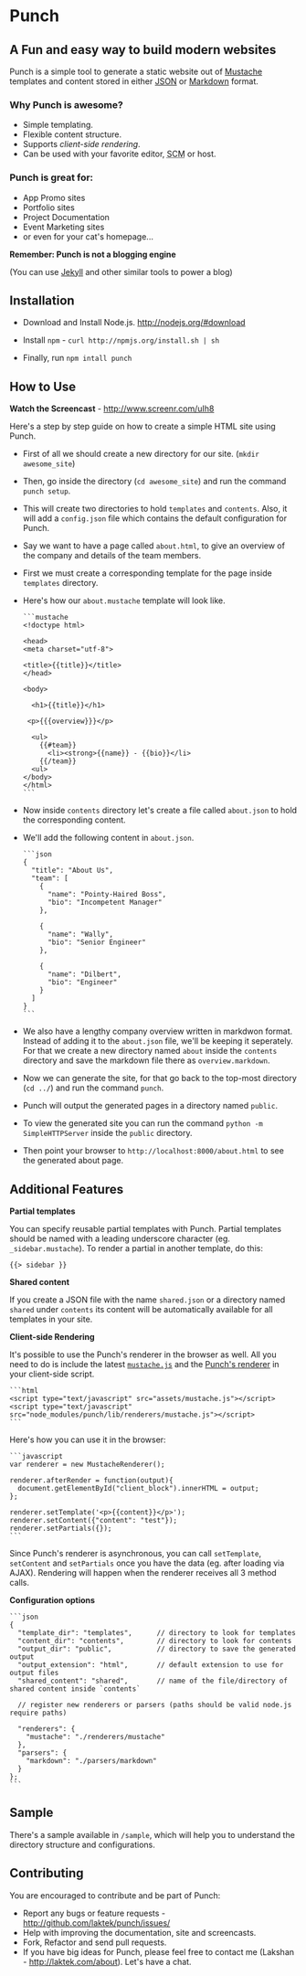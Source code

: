 # Punch 
## A Fun and easy way to build modern websites  

Punch is a simple tool to generate a static website out of [Mustache](http://mustache.github.com/) templates and content stored in either [JSON](http://json.org) or [Markdown](daringfireball.net/projects/markdown/) format.

### Why Punch is awesome?

* Simple templating.
* Flexible content structure.
* Supports _client-side rendering_.
* Can be used with your favorite editor, <abbr title='Source Code Management Software'>SCM</abbr> or host.

### Punch is great for:

* App Promo sites
* Portfolio sites
* Project Documentation
* Event Marketing sites
* or even for your cat's homepage...

**Remember: Punch is not a blogging engine**

(You can use [Jekyll](https://github.com/mojombo/jekyll) and other similar tools to power a blog)

## Installation

* Download and Install Node.js. http://nodejs.org/#download 

* Install `npm` - `curl http://npmjs.org/install.sh | sh`

* Finally, run `npm intall punch`

## How to Use 

**Watch the Screencast** - http://www.screenr.com/uIh8 

Here's a step by step guide on how to create a simple HTML site using Punch.

* First of all we should create a new directory for our site. (`mkdir awesome_site`)

* Then, go inside the directory (`cd awesome_site`) and run the command `punch setup`.

* This will create two directories to hold `templates` and `contents`. Also, it will add a `config.json` file which contains the default configuration for Punch.

* Say we want to have a page called `about.html`, to give an overview of the company and details of the team members.

* First we must create a corresponding template for the page inside `templates` directory.

* Here's how our `about.mustache` template will look like.

      ```mustache
      <!doctype html>

      <head>
      <meta charset="utf-8">

      <title>{{title}}</title>
      </head>

      <body>

        <h1>{{title}}</h1>

       <p>{{{overview}}}</p> 
        
        <ul>
          {{#team}}
            <li><strong>{{name}} - {{bio}}</li>
          {{/team}}
        <ul>
      </body>
      </html>
      ```

* Now inside `contents` directory let's create a file called `about.json` to hold the corresponding content.

* We'll add the following content in `about.json`.
  
      ```json
      {
        "title": "About Us",
        "team": [
          {
            "name": "Pointy-Haired Boss",
            "bio": "Incompetent Manager"
          },

          {
            "name": "Wally",
            "bio": "Senior Engineer"
          },

          {
            "name": "Dilbert",
            "bio": "Engineer"
          }
        ]
      }
      ```

* We also have a lengthy company overview written in markdwon format. Instead of adding it to the `about.json` file, we'll be keeping it seperately. For that we create a new directory named `about` inside the `contents` directory and save the markdown file there as `overview.markdown`.

* Now we can generate the site, for that go back to the top-most directory (`cd ../`) and run the command `punch`.

* Punch will output the generated pages in a directory named `public`.

* To view the generated site you can run the command `python -m SimpleHTTPServer` inside the `public` directory. 

* Then point your browser to `http://localhost:8000/about.html` to see the generated about page.

## Additional Features

**Partial templates**

You can specify reusable partial templates with Punch. Partial templates should be named with a leading underscore character (eg. `_sidebar.mustache`). To render a partial in another template, do this:  

    {{> sidebar }}

**Shared content**

If you create a JSON file with the name `shared.json` or a directory named `shared` under `contents` its content will be automatically available for all templates in your site.

**Client-side Rendering**

It's possible to use the Punch's renderer in the browser as well. All you need to do is include the latest [`mustache.js`](https://github.com/janl/mustache.js/) and the [Punch's renderer](https://github.com/laktek/Punch/tree/master/lib/renderers) in your client-side script.

    ```html
    <script type="text/javascript" src="assets/mustache.js"></script>
    <script type="text/javascript" src="node_modules/punch/lib/renderers/mustache.js"></script>
    ```

Here's how you can use it in the browser:

    ```javascript
    var renderer = new MustacheRenderer();

    renderer.afterRender = function(output){
      document.getElementById("client_block").innerHTML = output;
    };

    renderer.setTemplate('<p>{{content}}</p>');
    renderer.setContent({"content": "test"});
    renderer.setPartials({});
    ```
 
Since Punch's renderer is asynchronous, you can call `setTemplate`, `setContent` and `setPartials` once you have the data (eg. after loading via AJAX). Rendering will happen when the renderer receives all 3 method calls.

**Configuration options**

    ```json
    {
      "template_dir": "templates",      // directory to look for templates
      "content_dir": "contents",        // directory to look for contents
      "output_dir": "public",           // directory to save the generated output
      "output_extension": "html",       // default extension to use for output files
      "shared_content": "shared",       // name of the file/directory of shared content inside `contents`

      // register new renderers or parsers (paths should be valid node.js require paths)

      "renderers": {
        "mustache": "./renderers/mustache" 
      },
      "parsers": {
        "markdown": "./parsers/markdown" 
      }
    };
    ```

## Sample

There's a sample available in `/sample`, which will help you to understand the directory structure and configurations.

## Contributing

You are encouraged to contribute and be part of Punch:

* Report any bugs or feature requests - http://github.com/laktek/punch/issues/
* Help with improving the documentation, site and screencasts.
* Fork, Refactor and send pull requests.
* If you have big ideas for Punch, please feel free to contact me (Lakshan - http://laktek.com/about). Let's have a chat.


